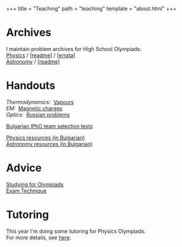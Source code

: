+++
title = "Teaching"
path = "teaching"
template = "about.html"
+++

# Archives

I maintain problem archives for High School Olympiads:  
[Physics](https://mega.nz/folder/3ZpAGKYJ#hp_Z2CtDlJjhR9shIMHP8w) / [[readme]](/teaching/archive-note_p.pdf) / [[errata]](/teaching/errata.pdf)  
[Astronomy](https://mega.nz/folder/3ZBWDbTL#U8-utZdSD-6URDjXS1t9Ag) / [[readme]](/teaching/archive-note_a.pdf)

# Handouts

*Thermodynamics:*&nbsp; [Vapours](/teaching/Vapours.pdf)\
*EM:*&nbsp; [Magnetic charges](/teaching/MagneticCharges.pdf)\
*Optics:*&nbsp; [Russian problems](/teaching/RayOptics.pdf)

[Bulgarian IPhO team selection tests](/teaching/tst)

[Physics resources (in Bulgarian)](/teaching/iphobg)\
[Astronomy resources (in Bulgarian)](/teaching/ioaabg)

# Advice

[Studying for Olympiads](/teaching/OlympiadAdvice.pdf)\
[Exam Technique](/teaching/ExamTechnique.pdf) 

# Tutoring

This year I'm doing some tutoring for Physics Olympiads.\
For more details, see [here](/teaching/Tutoring.pdf).
